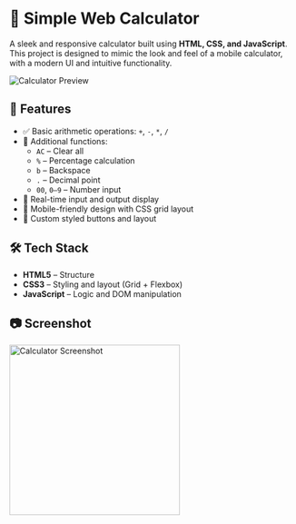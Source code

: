 # 🧮 Simple Web Calculator

A sleek and responsive calculator built using **HTML, CSS, and JavaScript**. This project is designed to mimic the look and feel of a mobile calculator, with a modern UI and intuitive functionality.

![Calculator Preview](preview.png)

## 🚀 Features

- ✅ Basic arithmetic operations: `+`, `-`, `*`, `/`
- 🔁 Additional functions: 
  - `AC` – Clear all
  - `%` – Percentage calculation
  - `b` – Backspace
  - `.` – Decimal point
  - `00`, `0–9` – Number input
- 🧠 Real-time input and output display
- 📱 Mobile-friendly design with CSS grid layout
- 🎨 Custom styled buttons and layout

## 🛠️ Tech Stack

- **HTML5** – Structure  
- **CSS3** – Styling and layout (Grid + Flexbox)  
- **JavaScript** – Logic and DOM manipulation

## 📷 Screenshot

<img src="preview.png" alt="Calculator Screenshot" width="300"/>

